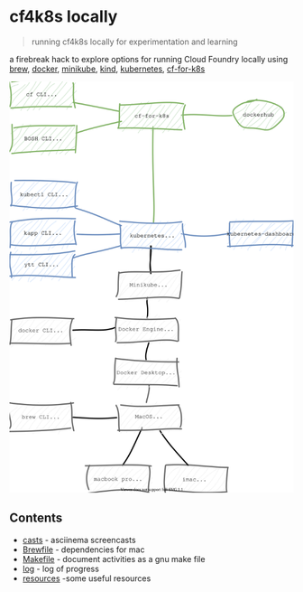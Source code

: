 # cf4k8s locally 

> running cf4k8s locally for experimentation and learning

a firebreak hack to explore options for running Cloud Foundry locally using 
[brew](https://brew.sh), [docker](https://docs.docker.com/), [minikube](https://minikube.sigs.k8s.io/docs/), [kind](https://kind.sigs.k8s.io/), [kubernetes](https://kubernetes.io/docs/home/), [cf-for-k8s](https://cf-for-k8s.io/docs/) 

![diagram showing the various components](docs/diagrams-STACK.svg)

## Contents

- [casts](casts) - asciinema screencasts
- [Brewfile](Brewfile) - dependencies for mac
- [Makefile](Makefile) - document activities as a gnu make file
- [log](docs/log.md) - log of progress
- [resources](docs/resources.md) -some useful resources
